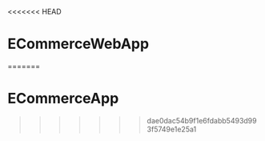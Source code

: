 <<<<<<< HEAD
# ECommerceWebApp
=======
# ECommerceApp
>>>>>>> dae0dac54b9f1e6fdabb5493d993f5749e1e25a1
